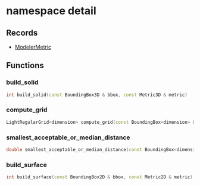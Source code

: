 # namespace detail



## Records

* [ModelerMetric](ModelerMetric.md)


## Functions

### build_solid

```cpp
int build_solid(const BoundingBox3D & bbox, const Metric3D & metric)
```


### compute_grid

```cpp
LightRegularGrid<dimension> compute_grid(const BoundingBox<dimension> & bbox, double cell_size, bool adapt_bbox_to_cell_size)
```


### smallest_acceptable_or_median_distance

```cpp
double smallest_acceptable_or_median_distance(const BoundingBox<dimension> & bbox, const NNSearch<dimension> & points_search)
```


### build_surface

```cpp
int build_surface(const BoundingBox2D & bbox, const Metric2D & metric)
```




